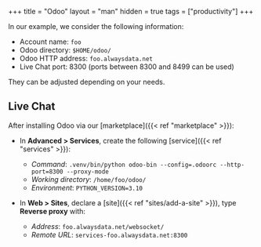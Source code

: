 +++
title = "Odoo"
layout = "man"
hidden = true
tags = ["productivity"]
+++

In our example, we consider the following information:

- Account name: `foo`
- Odoo directory: `$HOME/odoo/`
- Odoo HTTP address: `foo.alwaysdata.net`
- Live Chat port: 8300 (ports between 8300 and 8499 can be used)

They can be adjusted depending on your needs.

## Live Chat

After installing Odoo via our [marketplace]({{< ref "marketplace" >}}):

- In **Advanced > Services**, create the following [service]({{< ref "services" >}}):

    - *Command*: `.venv/bin/python odoo-bin --config=.odoorc --http-port=8300 --proxy-mode`
    - *Working directory*: `/home/foo/odoo/`
    - *Environment*: `PYTHON_VERSION=3.10`
	
- In **Web > Sites**, declare a [site]({{< ref "sites/add-a-site" >}}), type **Reverse proxy** with:

    - *Address*: `foo.alwaysdata.net/websocket/`
    - *Remote URL*: `services-foo.alwaysdata.net:8300`
